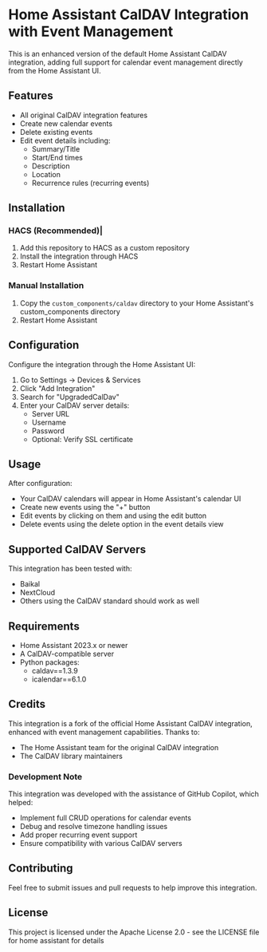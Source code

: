 # Home Assistant CalDAV Integration with Event Management

This is an enhanced version of the default Home Assistant CalDAV integration, adding full support for calendar event management directly from the Home Assistant UI.

## Features

- All original CalDAV integration features
- Create new calendar events
- Delete existing events
- Edit event details including:
  - Summary/Title
  - Start/End times
  - Description
  - Location
  - Recurrence rules (recurring events)

## Installation

### HACS (Recommended)|
1. Add this repository to HACS as a custom repository
2. Install the integration through HACS
3. Restart Home Assistant

### Manual Installation
1. Copy the `custom_components/caldav` directory to your Home Assistant's custom_components directory
2. Restart Home Assistant

## Configuration

Configure the integration through the Home Assistant UI:
1. Go to Settings -> Devices & Services
2. Click "Add Integration"
3. Search for "UpgradedCalDav"
4. Enter your CalDAV server details:
   - Server URL
   - Username
   - Password
   - Optional: Verify SSL certificate

## Usage

After configuration:
- Your CalDAV calendars will appear in Home Assistant's calendar UI
- Create new events using the "+" button
- Edit events by clicking on them and using the edit button
- Delete events using the delete option in the event details view

## Supported CalDAV Servers

This integration has been tested with:
- Baikal
- NextCloud
- Others using the CalDAV standard should work as well

## Requirements

- Home Assistant 2023.x or newer
- A CalDAV-compatible server
- Python packages:
  - caldav==1.3.9
  - icalendar==6.1.0

## Credits

This integration is a fork of the official Home Assistant CalDAV integration, enhanced with event management capabilities. Thanks to:
- The Home Assistant team for the original CalDAV integration
- The CalDAV library maintainers

### Development Note

This integration was developed with the assistance of GitHub Copilot, which helped:
- Implement full CRUD operations for calendar events
- Debug and resolve timezone handling issues
- Add proper recurring event support
- Ensure compatibility with various CalDAV servers

## Contributing

Feel free to submit issues and pull requests to help improve this integration.

## License

This project is licensed under the Apache License 2.0 - see the LICENSE file for home assistant for details